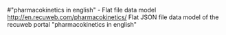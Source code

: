 #"pharmacokinetics in english" - Flat file data model
http://en.recuweb.com/pharmacokinetics/
Flat JSON file data model of the recuweb portal "pharmacokinetics in english"
